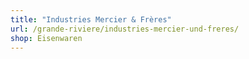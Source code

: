 ```yaml
---
title: "Industries Mercier & Frères"
url: /grande-riviere/industries-mercier-und-freres/
shop: Eisenwaren
---
```

